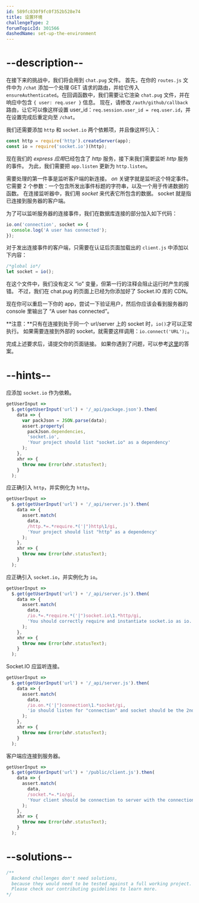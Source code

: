 ```yaml
---
id: 589fc830f9fc0f352b528e74
title: 设置环境
challengeType: 2
forumTopicId: 301566
dashedName: set-up-the-environment
---
```


# --description--

在接下来的挑战中，我们将会用到 `chat.pug` 文件。 首先，在你的 `routes.js` 文件中为 `/chat` 添加一个处理 GET 请求的路由，并给它传入 `ensureAuthenticated`。在回调函数中，我们需要让它渲染 `chat.pug` 文件，并在响应中包含 `{ user: req.user }` 信息。 现在，请修改 `/auth/github/callback` 路由，让它可以像这样设置 user_id：`req.session.user_id = req.user.id`，并在设置完成后重定向至 `/chat`。

我们还需要添加 `http` 和 `socket.io` 两个依赖项，并且像这样引入：

```javascript
const http = require('http').createServer(app);
const io = require('socket.io')(http);
```

现在我们的 *express 应用*已经包含了 _http_ 服务，接下来我们需要监听 _http_ 服务的事件。 为此，我们需要把 `app.listen` 更新为 `http.listen`。

需要处理的第一件事是监听客户端的新连接。 <dfn>on</dfn> 关键字就是监听这个特定事件。 它需要 2 个参数：一个包含所发出事件标题的字符串，以及一个用于传递数据的函数。 在连接监听器中，我们用 _socket_ 来代表它所包含的数据。 socket 就是指已连接到服务器的客户端。

为了可以监听服务器的连接事件，我们在数据库连接的部分加入如下代码：

```javascript
io.on('connection', socket => {
  console.log('A user has connected');
});
```

对于发出连接事件的客户端，只需要在认证后页面加载出的 `client.js` 中添加以下内容：

```js
/*global io*/
let socket = io();
```

在这个文件中，我们没有定义 “io” 变量，但第一行的注释会阻止运行时产生的报错。 不过，我们在 chat.pug 的页面上已经为你添加好了 Socket.IO 库的 CDN。

现在你可以重启一下你的 app，尝试一下验证用户，然后你应该会看到服务器的 console 里输出了 “A user has connected”。

**注意：**只有在连接到处于同一个 url/server 上的 socket 时，`io()`才可以正常执行。 如果需要连接到外部的 socket，就需要这样调用：`io.connect('URL');`。

完成上述要求后，请提交你的页面链接。 如果你遇到了问题，可以参考[这里](https://gist.github.com/camperbot/aae41cf59debc1a4755c9a00ee3859d1)的答案。

# --hints--

应添加 `socket.io` 作为依赖。

```js
getUserInput =>
  $.get(getUserInput('url') + '/_api/package.json').then(
    data => {
      var packJson = JSON.parse(data);
      assert.property(
        packJson.dependencies,
        'socket.io',
        'Your project should list "socket.io" as a dependency'
      );
    },
    xhr => {
      throw new Error(xhr.statusText);
    }
  );
```

应正确引入 `http`，并实例化为 `http`。

```js
getUserInput =>
  $.get(getUserInput('url') + '/_api/server.js').then(
    data => {
      assert.match(
        data,
        /http.*=.*require.*('|")http\1/gi,
        'Your project should list "http" as a dependency'
      );
    },
    xhr => {
      throw new Error(xhr.statusText);
    }
  );
```

应正确引入 `socket.io`，并实例化为 `io`。

```js
getUserInput =>
  $.get(getUserInput('url') + '/_api/server.js').then(
    data => {
      assert.match(
        data,
        /io.*=.*require.*('|")socket.io\1.*http/gi,
        'You should correctly require and instantiate socket.io as io.'
      );
    },
    xhr => {
      throw new Error(xhr.statusText);
    }
  );
```

Socket.IO 应监听连接。

```js
getUserInput =>
  $.get(getUserInput('url') + '/_api/server.js').then(
    data => {
      assert.match(
        data,
        /io.on.*('|")connection\1.*socket/gi,
        'io should listen for "connection" and socket should be the 2nd arguments variable'
      );
    },
    xhr => {
      throw new Error(xhr.statusText);
    }
  );
```

客户端应连接到服务器。

```js
getUserInput =>
  $.get(getUserInput('url') + '/public/client.js').then(
    data => {
      assert.match(
        data,
        /socket.*=.*io/gi,
        'Your client should be connection to server with the connection defined as socket'
      );
    },
    xhr => {
      throw new Error(xhr.statusText);
    }
  );
```

# --solutions--

```js
/**
  Backend challenges don't need solutions, 
  because they would need to be tested against a full working project. 
  Please check our contributing guidelines to learn more.
*/
```
